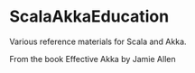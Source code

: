 # ScalaAkkaEducation
Various reference materials for Scala and Akka.

From the book Effective Akka by Jamie Allen
